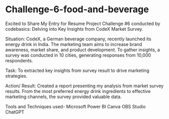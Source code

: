 # Challenge-6-food-and-beverage

Excited to Share My Entry for Resume Project Challenge #6 conducted by codebasics: Delving into Key Insights from CodeX Market Survey.

Situation:
CodeX, a German beverage company, recently launched its energy drink in India. The marketing team aims to increase brand awareness, market share, and product development. To gather insights, a survey was conducted in 10 cities, generating responses from 10,000 respondents. 

Task:
To extracted key insights from survey result to drive marketing strategies.

Action/ Result:
Created a report presenting my analysis from market survey results. From the most preferred energy drink ingredients to effective marketing channels, the survey provided valuable data.

Tools and Techniques used-
Microsoft Power BI
Canva
OBS Studio
ChatGPT
